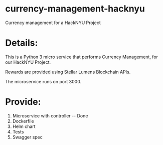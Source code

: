 # currency-management-hacknyu
Currency management for a HackNYU Project

# Details:

This is a Python 3 micro service that performs Currency Management, for our HackNYU Project.

Rewards are provided using Stellar Lumens Blockchain APIs.

The microservice runs on port 3000.

# Provide:
1. Microservice with controller -- Done
2. Dockerfile
3. Helm chart
4. Tests
5. Swagger spec
